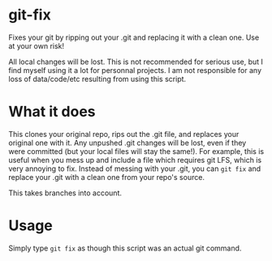 # git-fix
Fixes your git by ripping out your .git and replacing it with a clean one. Use at your own risk!

All local changes will be lost. This is not recommended for serious use, but I find myself using it a lot for personnal projects. I am not responsible for any loss of data/code/etc resulting from using this script.

# What it does

This clones your original repo, rips out the .git file, and replaces your original one with it. Any unpushed .git changes will be lost, even if they were committed (but your local files will stay the same!). For example, this is useful when you mess up and include a file which requires git LFS, which is very annoying to fix. Instead of messing with your .git, you can `git fix` and replace your .git with a clean one from your repo's source.

This takes branches into account.

# Usage

Simply type `git fix` as though this script was an actual git command. 

